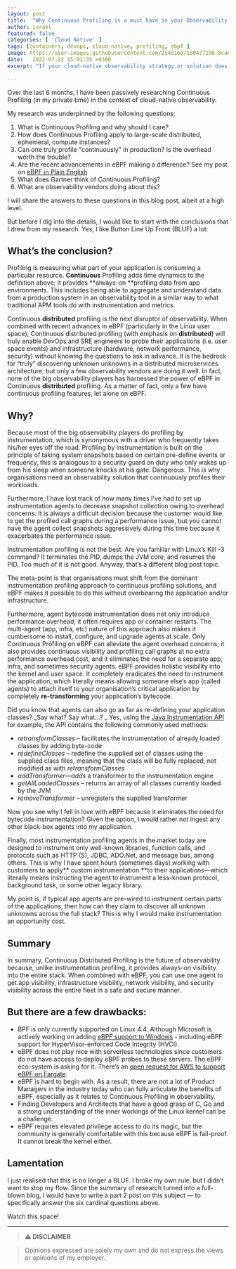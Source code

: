 ```yaml
---
layout: post
title:  "Why Continuous Profiling is a must have in your Observability Strategy"
author: israel
featured: false
categories: [ 'Cloud Native' ]
tags: [containers, devops, cloud-native, profiling, ebpf ]
image: https://user-images.githubusercontent.com/2548160/180477198-8ca044a4-a4f3-44fb-b881-7717286d579b.png
date:   2022-07-22 15:01:35 +0300
excerpt: "If your cloud-native observability strategy or solution does not include continuous profiling using eBPF, then you must go back to the drawing board. Here's why..."

---
```



Over the last 6 months, I have been passively researching Continuous Profiling (in my private time) in the context of cloud-native observability. 

My research was underpinned by the following questions: 



1. What is Continuous Profiling and why should I care?
2. How does Continuous Profiling apply to large-scale distributed, ephemeral, compute instances? 
3. Can one truly profile "continuously" in production? Is the overhead worth the trouble?
4. Are the recent advancements in eBPF making a difference? See my post on [eBPF in Plain English](https://www.israelo.io/blog/ebpf/)
5. What does Gartner think of Continuous Profiling?
6. What are observability vendors doing about this?

I will share the answers to these questions in this blog post, albeit at a high level. 

But before I dig into the details, I would like to start with the conclusions that I drew from my research. Yes, I like Button Line Up Front (BLUF) a lot:  


## What’s the conclusion? 

Profiling is measuring what part of your application is consuming a particular resource.  **Continuous** Profiling adds time dynamics to the definition above; it provides **always-on **profiling data from app environments. This includes being able to aggregate and understand data from a production system in an observability tool in a similar way to what traditional APM tools do with instrumentation and metrics.

Continuous **distributed** profiling is the next disruptor of observability. When combined with recent advances in eBPF (particularly in the Linux user space), Continuous distributed profiling (with emphasis on **distributed**) will truly enable DevOps and SRE engineers to probe their applications (i.e. user space events) and infrastructure (hardware, network performance, security) without knowing the questions to ask in advance. It is the bedrock for “truly” discovering unknown unknowns in a distributed microservices architecture, but only a few observability vendors are doing it well. In fact, none of the big observability players has harnessed the power of eBPF in Continuous **distributed** profiling. As a matter of fact, only a few have continuous profiling features, let alone on eBPF.

## Why? 

Because most of the big observability players do profiling by instrumentation, which is synonymous with a driver who frequently takes his/her eyes off the road. Profiling by instrumentation is built on the principle of taking system snapshots based on certain pre-define events or frequency, this is analogous to a security guard on duty who only wakes up from his sleep when someone knocks at his gate. Dangerous. This is why organisations need an observability solution that continuously profiles their workloads. 

Furthermore, I have lost track of how many times I've had to set up instrumentation agents to decrease snapshot collection owing to overhead concerns.  It is always a difficult decision because the customer would like to get the profiled call graphs during a performance issue, but you cannot have the agent collect snapshots aggressively during this time because it exacerbates the performance issue. 

Instrumentation profiling is not the best. Are you familiar with Linux’s Kill -3 command? It terminates the PID, dumps the JVM core, and resumes the PID. Too much of it is not good. Anyway, that’s a different blog post topic. 

The meta-point is that organisations must shift from the dominant instrumentation profiling approach to continuous profiling solutions, and eBPF makes it possible to do this without overbearing the application and/or infrastructure. 

Furthermore, agent bytecode instrumentation does not only introduce performance overhead; it often requires app or container restarts. The multi-agent (app, infra, etc) nature of this approach also makes it cumbersome to install, configure, and upgrade agents at scale. Only Continuous Profiling on eBPF can alleviate the agent overhead concerns; it also provides continuous visibility and profiling call graphs at no extra performance overhead cost, and it eliminates the need for a separate app, infra, and sometimes security agents. eBPF provides holistic visibility into the kernel and user space. It completely eradicates the need to instrument the application, which literally means allowing someone else’s app (called agents) to attach itself to your organisation’s critical application by completely **re-transforming** your application’s bytecode. 

Did you know that agents can also go as far as re-defining your application classes?   _Say what? Say what…? _ Yes, using the [Java Instrumentation API](https://docs.oracle.com/en/java/javase/11/docs/api/java.instrument/java/lang/instrument/Instrumentation.html) for example, the API contains the following commonly used methods: 



* _retransformClasses_ – facilitates the instrumentation of already loaded classes by adding byte-code
* _redefineClasses_ – redefine the supplied set of classes using the supplied class files, meaning that the class will be fully replaced, not modified as with _retransformClasses_
* _addTransformer—adds_ a transformer to the instrumentation engine
* _getAllLoadedClasses_ – returns an array of all classes currently loaded by the JVM
* _removeTransformer_ – unregisters the supplied transformer

Now you see why I fell in love with eBPF because it eliminates the need for bytecode instrumentation? Given the option, I would rather not ingest any other black-box agents into my application. 

Finally, most instrumentation profiling agents in the market today are designed to instrument only well-known libraries, function calls, and protocols such as HTTP (S), JDBC, ADO.Net, and message bus, among others. This is why I have spent hours (sometimes days)  working with customers to apply** custom instrumentation **to their applications—which literally means instructing the agent to instrument a less-known protocol, background task, or some other legacy library.  

My point is, if typical app agents are pre-wired to instrument certain parts of the applications, then how can they claim to discover all unknown unknowns across the full stack? This is why I would make instrumentation an opportunity cost.


## Summary 

In summary, Continuous Distributed Profiling is the future of observability because, unlike instrumentation profiling, it provides always-on visibility into the entire stack. When combined with eBPF, you can use one agent to get app visibility, infrastructure visibility, network visibility, and security visibility across the entire fleet in a safe and secure manner. 


## But there are a few drawbacks: 



* BPF is only currently supported on Linux 4.4. Although Microsoft is actively working on adding [eBPF support to Windows](https://github.com/microsoft/ebpf-for-windows) - including eBPF support for HyperVisor-enforced Code Integrity (HVCI). 
* eBPF does not play nice with serverless technologies since customers do not have access to deploy eBPF probes to these servers. The eBPF eco-system is asking for it. There’s an [open request for AWS to support eBPF on Fargate](https://github.com/aws/containers-roadmap/issues/1027). 
* eBPF is hard to begin with. As a result, there are not a lot of Product Managers in the industry today who can fully articulate the benefits of eBPF, especially as it relates to Continuous Profiling in observability.  
* Finding Developers and Architects that have a good grasp of C, Go and a strong understanding of the inner workings of the Linux kernel can be a challenge.
* eBPF requires elevated privilege access to do its magic, but the community is generally comfortable with this because eBPF is fail-proof. It cannot break the kernel either. 

     



## Lamentation

I just realised that this is no longer a BLUF. I broke my own rule, but I didn’t want to stop my flow. Since the summary of research turned into a full-blown blog, I would have to write a part 2 post on this subject — to specifically answer the six cardinal questions above.

Watch this space! 


-------
>  **⚠ DISCLAIMER**

> Opinions expressed are solely my own and do not express the views or opinions of my employer.